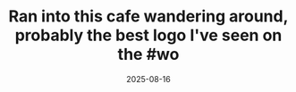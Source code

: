 ---
layout: post
title: "Ran into this cafe wandering around, probably the best logo I've seen on the #wo"
date: 2025-08-16
city: "Unknown"
country: "Unknown"
continent: "World"
latitude: null
longitude: null
cafe_name: ""
rating: 
notes: "Ran into this cafe wandering around, probably the best logo I've seen on the"
image_url: "/media/posts/202508/532548089_18530148385001623_7152361171572058872_n_17984493572712572.jpg"
images:
  - "/media/posts/202508/532548089_18530148385001623_7152361171572058872_n_17984493572712572.jpg"
  - "/media/posts/202508/534735475_18530148415001623_4405349019163556725_n_18101880793858288.jpg"
  - "/media/posts/202508/533975873_18530148427001623_899063859547783074_n_17893901022161832.jpg"
  - "/media/posts/202508/532418194_18530148448001623_6134906734604464170_n_18074757773093771.jpg"
  - "/media/posts/202508/534825788_18530148460001623_3614088581322647665_n_18047657414299823.jpg"
  - "/media/posts/202508/533189990_18530148469001623_4366751568889735704_n_17938355324934175.jpg"
instagram_url: ""
---